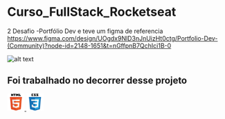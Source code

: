 # Curso_FullStack_Rocketseat
2 Desafio -Portfólio Dev e teve um figma de referencia https://www.figma.com/design/UOgdx9NlD3nJnUizHt0ctg/Portfolio-Dev-(Community)?node-id=2148-1651&t=nGffpnB7QchIci1B-0

![alt text](./assets/Readme/image.png)


<h2>Foi trabalhado no decorrer desse projeto</h2>
<!--HTML-->
  <p align="left">
  <a href="https://developer.mozilla.org/en-US/docs/Web/HTML">  <img src="https://raw.githubusercontent.com/devicons/devicon/master/icons/html5/html5-original-wordmark.svg" alt="html_logo" width="40" height="40"/>  </a>

<!--CSS-->
  <a href="https://developer.mozilla.org/en-US/docs/Web/CSS">
  <img src="https://raw.githubusercontent.com/devicons/devicon/master/icons/css3/css3-original-wordmark.svg" alt="css3_logo" width="40" height="40"/>  </a>

